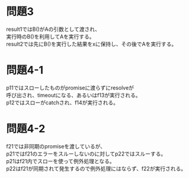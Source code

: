 # 問題3
result1ではB()がAの引数として渡され、  
実行時のB()を利用してAを実行する。  
result2では先にB()を実行した結果をxに保持し、その後でAを実行する。  

# 問題4-1
p11ではスローしたものがpromiseに渡らずにresolveが  
呼び出され、timeoutになる、あるいはf13が実行される。  
p12ではスローがcatchされ、f14が実行される。  

# 問題4-2
f21では非同期のpromiseを渡しているが、  
p21ではf21のエラーをスルーしないのに対してp22ではスルーする。  
p21はf21内でスローを使って例外処理となる。  
p22はf21が同期されて発生するので例外処理にはならず、f22が実行される。  
